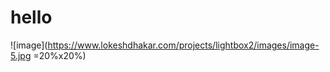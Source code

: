 [2020-05-20]::
# hello
![image](https://www.lokeshdhakar.com/projects/lightbox2/images/image-5.jpg =20%x20%)
